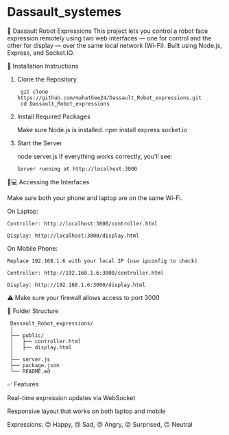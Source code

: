 # Dassault_systemes

🤖 Dassault Robot Expressions
This project lets you control a robot face expression remotely using two web interfaces — one for control and the other for display — over the same local network (Wi-Fi). Built using Node.js, Express, and Socket.IO.

🔧 Installation Instructions

1. Clone the Repository
 
        git clone https://github.com/mahathee24/Dassault_Robot_expressions.git
        cd Dassault_Robot_expressions

3. Install Required Packages

   Make sure Node.js is installed.
   npm install express socket.io

3. Start the Server

   node server.js
   If everything works correctly, you’ll see:

  
       Server running at http://localhost:3000

📱💻 Accessing the Interfaces

   Make sure both your phone and laptop are on the same Wi-Fi.

   On Laptop:
     
    Controller: http://localhost:3000/controller.html

    Display: http://localhost:3000/display.html

  On Mobile Phone:
    
    Replace 192.168.1.6 with your local IP (use ipconfig to check)

    Controller: http://192.168.1.6:3000/controller.html

    Display: http://192.168.1.6:3000/display.html

⚠️ Make sure your firewall allows access to port 3000

📂 Folder Structure
       
     Dassault_Robot_expressions/
     │
     ├── public/
     │   ├── controller.html
     │   ├── display.html
     │
     ├── server.js
     ├── package.json
     └── README.md

✅ Features

  Real-time expression updates via WebSocket

  Responsive layout that works on both laptop and mobile

  Expressions: 😊 Happy, 😢 Sad, 😠 Angry, 😮 Surprised, 😐 Neutral

